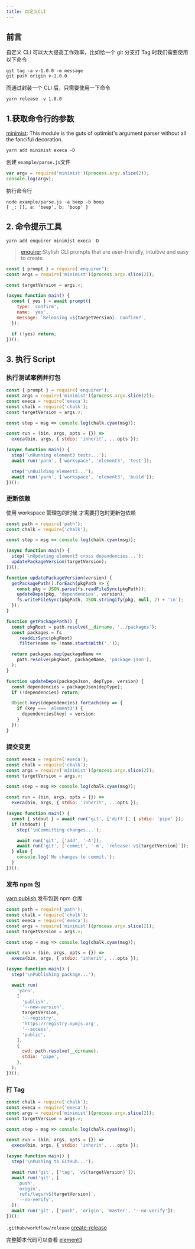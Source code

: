```yaml
---
title: 自定义CLI
---
```


## 前言

自定义 CLI 可以大大提高工作效率，比如给一个 git 分支打 Tag 时我们需要使用以下命令

```shell
git tag -a v-1.0.0 -m message
git push origin v-1.0.0
```

而通过封装一个 CLI 后，只需要使用一下命令

```shell
yarn release -v 1.0.0
```

## 1.获取命令行的参数

[minimist](https://github.com/substack/minimist): This module is the guts of optimist's argument parser without all the fanciful decoration.

```shell
yarn add minimist execa -D
```

创建 `example/parse.js`文件

```js
var argv = require('minimist')(process.argv.slice(2));
console.log(argv);
```

执行命令行

```shell
node example/parse.js -a beep -b boop
{ _: [], a: 'beep', b: 'boop' }
```

## 2. 命令提示工具

```shell
yarn add enquirer minimist execa -D
```

> [enquirer](https://github.com/enquirer/enquirer):Stylish CLI prompts that are user-friendly, intuitive and easy to create.

```js
const { prompt } = require('enquirer');
const args = require('minimist')(process.argv.slice(2));

const targetVersion = args.v;

(async function main() {
  const { yes } = await prompt({
    type: 'confirm',
    name: 'yes',
    message: `Releasing v${targetVersion}. Confirm?`,
  });

  if (!yes) return;
})();
```

## 3. 执行 Script

### 执行测试案例并打包

```js
const { prompt } = require('enquirer');
const args = require('minimist')(process.argv.slice(2));
const execa = require('execa');
const chalk = require('chalk');
const targetVersion = args.v;

const step = msg => console.log(chalk.cyan(msg));

const run = (bin, args, opts = {}) =>
  execa(bin, args, { stdio: 'inherit', ...opts });

(async function main() {
  step('\nRunning element3 tests...');
  await run('yarn', ['workspace', 'element3', 'test']);

  step('\nBuilding element3...');
  await run('yarn', ['workspace', 'element3', 'build']);
})();
```

### 更新依赖

使用 workspace 管理包的时候 才需要打包时更新包依赖

```js
const path = require('path');
const chalk = require('chalk');

const step = msg => console.log(chalk.cyan(msg));

(async function main() {
  step('\nUpdating element3 cross dependencies...');
  updatePackageVersion(targetVersion);
})();

function updatePackageVersion(version) {
  getPackagePath().forEach(pkgPath => {
    const pkg = JSON.parse(fs.readFileSync(pkgPath));
    updateDeps(pkg, 'dependencies', version);
    fs.writeFileSync(pkgPath, JSON.stringify(pkg, null, 2) + '\n');
  });
}

function getPackagePath() {
  const pkgRoot = path.resolve(__dirname, '../packages');
  const packages = fs
    .readdirSync(pkgRoot)
    .filter(name => !name.startsWith('.'));

  return packages.map(packageName =>
    path.resolve(pkgRoot, packageName, 'package.json'),
  );
}

function updateDeps(packageJson, depType, version) {
  const dependencies = packageJson[depType];
  if (!dependencies) return;

  Object.keys(dependencies).forEach(key => {
    if (key === 'element3') {
      dependencies[key] = version;
    }
  });
}
```

### 提交变更

```js
const execa = require('execa');
const chalk = require('chalk');
const args = require('minimist')(process.argv.slice(2));
const targetVersion = args.v;

const step = msg => console.log(chalk.cyan(msg));

const run = (bin, args, opts = {}) =>
  execa(bin, args, { stdio: 'inherit', ...opts });

(async function main() {
  const { stdout } = await run('git', ['diff'], { stdio: 'pipe' });
  if (stdout) {
    step('\nCommitting changes...');

    await run('git', ['add', '-A']);
    await run('git', ['commit', '-m', `release: v${targetVersion}`]);
  } else {
    console.log('No changes to commit.');
  }
})();
```

### 发布 npm 包

[yarn publish](https://classic.yarnpkg.com/en/docs/cli/publish/),发布包到 npm 仓库

```js
const path = require('path');
const chalk = require('chalk');
const execa = require('execa');
const args = require('minimist')(process.argv.slice(2));
const targetVersion = args.v;

const step = msg => console.log(chalk.cyan(msg));

const run = (bin, args, opts = {}) =>
  execa(bin, args, { stdio: 'inherit', ...opts });

(async function main() {
  step('\nPublishing package...');

  await run(
    'yarn',
    [
      'publish',
      '--new-version',
      targetVersion,
      '--registry',
      'https://registry.npmjs.org',
      '--access',
      'public',
    ],
    {
      cwd: path.resolve(__dirname),
      stdio: 'pipe',
    },
  );
})();
```

### 打 Tag

```js
const chalk = require('chalk');
const execa = require('execa');
const args = require('minimist')(process.argv.slice(2));
const targetVersion = args.v;

const step = msg => console.log(chalk.cyan(msg));

const run = (bin, args, opts = {}) =>
  execa(bin, args, { stdio: 'inherit', ...opts });

(async function main() {
  step('\nPushing to GitHub...');

  await run('git', ['tag', `v${targetVersion}`]);
  await run('git', [
    'push',
    'origin',
    `refs/tags/v${targetVersion}`,
    '--no-verify',
  ]);
  await run('git', ['push', 'origin', 'master', '--no-verify']);
})();
```

`.github/workflow/release` [create-release](https://github.com/actions/create-release)

完整脚本代码可以查看 [element3](https://github.com/hug-sun/element3/blob/master/scripts/release.js)

